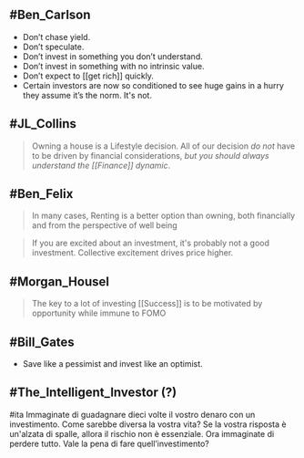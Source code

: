 ## #Ben_Carlson

 - Don’t chase yield.
 - Don’t speculate.
 - Don’t invest in something you don’t understand. 
 - Don’t invest in something with no intrinsic value.
 - Don’t expect to [[get rich]] quickly.
 - Certain investors are now so conditioned to see huge gains in a hurry they assume it’s the norm. It's not.


## #JL_Collins
> Owning a house is a Lifestyle decision. All of our decision *do not* have to be driven by financial considerations, *but you should always understand the [[Finance]] dynamic*.

## #Ben_Felix
> In many cases, Renting is a better option than owning, both financially and from the perspective of well being

> If you are excited about an investment, it's probably not a good investment. Collective excitement drives price higher.


## #Morgan_Housel
> The key to a lot of investing [[Success]] is to be motivated by opportunity while immune to FOMO

## #Bill_Gates
- Save like a pessimist and invest like an optimist.

## #The_Intelligent_Investor (?)
#ita Immaginate di guadagnare dieci volte il vostro denaro con un investimento. 
Come sarebbe diversa la vostra vita? Se la vostra risposta è un'alzata di spalle, allora il rischio non è essenziale. 
Ora immaginate di perdere tutto. Vale la pena di fare quell’investimento?